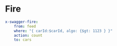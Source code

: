 # Fire



```yaml
x-swagger-fire:
	from: feed
	where: "{ carId:$carId, algo: {$gt: 1123 } }"
	action: count
	to: cars

```

